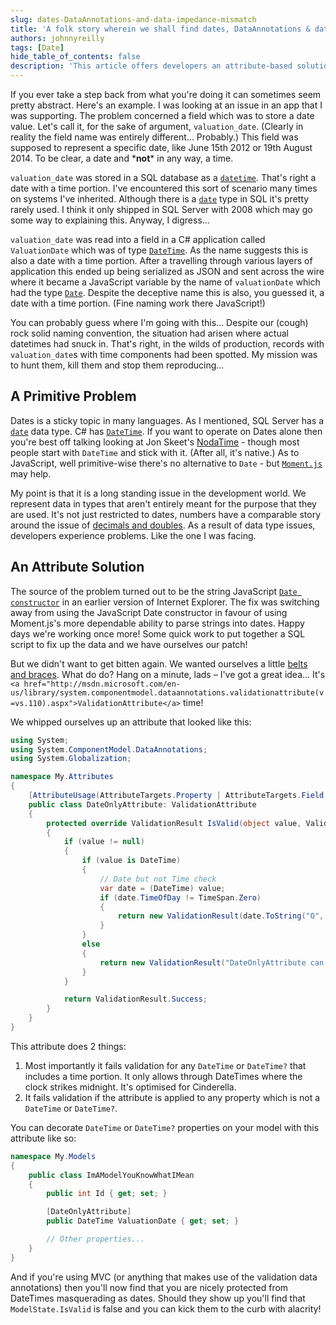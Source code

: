 ```yaml
---
slug: dates-DataAnnotations-and-data-impedance-mismatch
title: 'A folk story wherein we shall find dates, DataAnnotations & data impedance mismatch'
authors: johnnyreilly
tags: [Date]
hide_table_of_contents: false
description: 'This article offers developers an attribute-based solution to prevent datetime errors, ensuring that DateTime properties only include dates.'
---
```


If you ever take a step back from what you're doing it can sometimes seem pretty abstract. Here's an example. I was looking at an issue in an app that I was supporting. The problem concerned a field which was to store a date value. Let's call it, for the sake of argument, `valuation_date`. (Clearly in reality the field name was entirely different... Probably.) This field was supposed to represent a specific date, like June 15th 2012 or 19th August 2014. To be clear, a date and \***not**\* in any way, a time.

<!--truncate-->

`valuation_date` was stored in a SQL database as a [`datetime`](http://msdn.microsoft.com/en-gb/library/ms187819.aspx). That's right a date with a time portion. I've encountered this sort of scenario many times on systems I've inherited. Although there is a [`date`](http://msdn.microsoft.com/en-gb/library/bb630352.aspx) type in SQL it's pretty rarely used. I think it only shipped in SQL Server with 2008 which may go some way to explaining this. Anyway, I digress...

`valuation_date` was read into a field in a C# application called `ValuationDate` which was of type [`DateTime`](http://msdn.microsoft.com/en-us/library/system.datetime.aspx). As the name suggests this is also a date with a time portion. After a travelling through various layers of application this ended up being serialized as JSON and sent across the wire where it became a JavaScript variable by the name of `valuationDate` which had the type [`Date`](https://developer.mozilla.org/en-US/docs/Web/JavaScript/Reference/Global_Objects/Date). Despite the deceptive name this is also, you guessed it, a date with a time portion. (Fine naming work there JavaScript!)

You can probably guess where I'm going with this... Despite our (cough) rock solid naming convention, the situation had arisen where actual datetimes had snuck in. That's right, in the wilds of production, records with `valuation_date`s with time components had been spotted. My mission was to hunt them, kill them and stop them reproducing...

## A Primitive Problem

Dates is a sticky topic in many languages. As I mentioned, SQL Server has a [`date`](http://msdn.microsoft.com/en-gb/library/bb630352.aspx) data type. C# has [`DateTime`](http://msdn.microsoft.com/en-gb/library/system.datetime.aspx). If you want to operate on Dates alone then you're best off talking looking at Jon Skeet's [NodaTime](http://nodatime.org/) \- though most people start with `DateTime` and stick with it. (After all, it's native.) As to JavaScript, well primitive-wise there's no alternative to `Date` \- but [`Moment.js`](http://momentjs.com/) may help.

My point is that it is a long standing issue in the development world. We represent data in types that aren't entirely meant for the purpose that they are used. It's not just restricted to dates, numbers have a comparable story around the issue of [decimals and doubles](http://csharpindepth.com/Articles/General/Decimal.aspx). As a result of data type issues, developers experience problems. Like the one I was facing.

## An Attribute Solution

The source of the problem turned out to be the string JavaScript [`Date constructor`](https://developer.mozilla.org/en-US/docs/Web/JavaScript/Reference/Global_Objects/Date) in an earlier version of Internet Explorer. The fix was switching away from using the JavaScript Date constructor in favour of using Moment.js's more dependable ability to parse strings into dates. Happy days we're working once more! Some quick work to put together a SQL script to fix up the data and we have ourselves our patch!

But we didn't want to get bitten again. We wanted ourselves a little [belts and braces](http://dictionary.cambridge.org/dictionary/british/belt-and-braces). What do do? Hang on a minute, lads – I've got a great idea... It's `<a href="http://msdn.microsoft.com/en-us/library/system.componentmodel.dataannotations.validationattribute(v=vs.110).aspx">ValidationAttribute</a>` time!

We whipped ourselves up an attribute that looked like this:

```cs
using System;
using System.ComponentModel.DataAnnotations;
using System.Globalization;

namespace My.Attributes
{
    [AttributeUsage(AttributeTargets.Property | AttributeTargets.Field, Inherited = false, AllowMultiple = false)]
    public class DateOnlyAttribute: ValidationAttribute
    {
        protected override ValidationResult IsValid(object value, ValidationContext validationContext)
        {
            if (value != null)
            {
                if (value is DateTime)
                {
                    // Date but not Time check
                    var date = (DateTime) value;
                    if (date.TimeOfDay != TimeSpan.Zero)
                    {
                        return new ValidationResult(date.ToString("O", CultureInfo.InvariantCulture) + " is not a date - it is a date with a time", new[] { validationContext.MemberName });
                    }
                }
                else
                {
                    return new ValidationResult("DateOnlyAttribute can only be used on DateTime? and DateTime", new[] { validationContext.MemberName });
                }
            }

            return ValidationResult.Success;
        }
    }
}
```

This attribute does 2 things:

1. Most importantly it fails validation for any `DateTime` or `DateTime?` that includes a time portion. It only allows through DateTimes where the clock strikes midnight. It's optimised for Cinderella.
2. It fails validation if the attribute is applied to any property which is not a `DateTime` or `DateTime?`.

You can decorate `DateTime` or `DateTime?` properties on your model with this attribute like so:

```cs
namespace My.Models
{
    public class ImAModelYouKnowWhatIMean
    {
        public int Id { get; set; }

        [DateOnlyAttribute]
        public DateTime ValuationDate { get; set; }

        // Other properties...
    }
}
```

And if you're using MVC (or anything that makes use of the validation data annotations) then you'll now find that you are nicely protected from DateTimes masquerading as dates. Should they show up you'll find that `ModelState.IsValid` is false and you can kick them to the curb with alacrity!
